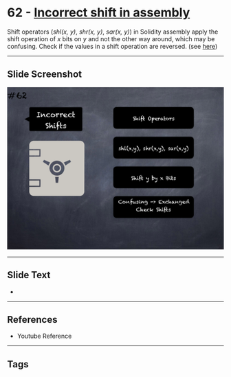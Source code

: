 # 62 - [Incorrect shift in assembly](Incorrect%20shift%20in%20assembly.md)
Shift operators (_shl(x, y)_, _shr(x, y)_, _sar(x, y)_) in Solidity assembly apply the shift operation of _x_ bits on _y_ and not the other way around, which may be confusing. Check if the values in a shift operation are reversed. (see [here](https://github.com/crytic/slither/wiki/Detector-Documentation#incorrect-shift-in-assembly))
___
## Slide Screenshot
![062.png](../images/pitfalls_and_best_practices101/062.png)
___
## Slide Text
- 
___
## References
- Youtube Reference
___
## Tags